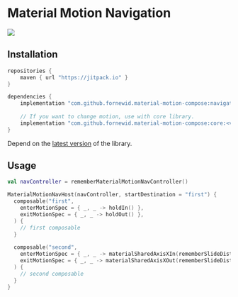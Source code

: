 # Material Motion Navigation

<a href="https://jitpack.io/#fornewid/material-motion-compose"><img src="https://jitpack.io/v/fornewid/material-motion-compose.svg"/></a>

## Installation

```gradle
repositories {
    maven { url "https://jitpack.io" }
}

dependencies {
    implementation "com.github.fornewid.material-motion-compose:navigation:<version>"
    
    // If you want to change motion, use with core library.
    implementation "com.github.fornewid.material-motion-compose:core:<version>"
}
```

Depend on the [latest version](https://github.com/fornewid/material-motion-compose/releases) of the library.

## Usage

```kotlin
val navController = rememberMaterialMotionNavController()

MaterialMotionNavHost(navController, startDestination = "first") {
  composable("first",
    enterMotionSpec = { _, _ -> holdIn() },
    exitMotionSpec = { _, _ -> holdOut() },
  ) {
    // first composable
  }
  
  composable("second",
    enterMotionSpec = { _, _ -> materialSharedAxisXIn(rememberSlideDistance()) },
    exitMotionSpec = { _, _ -> materialSharedAxisXOut(rememberSlideDistance()) },
  ) {
    // second composable
  }
}
```
